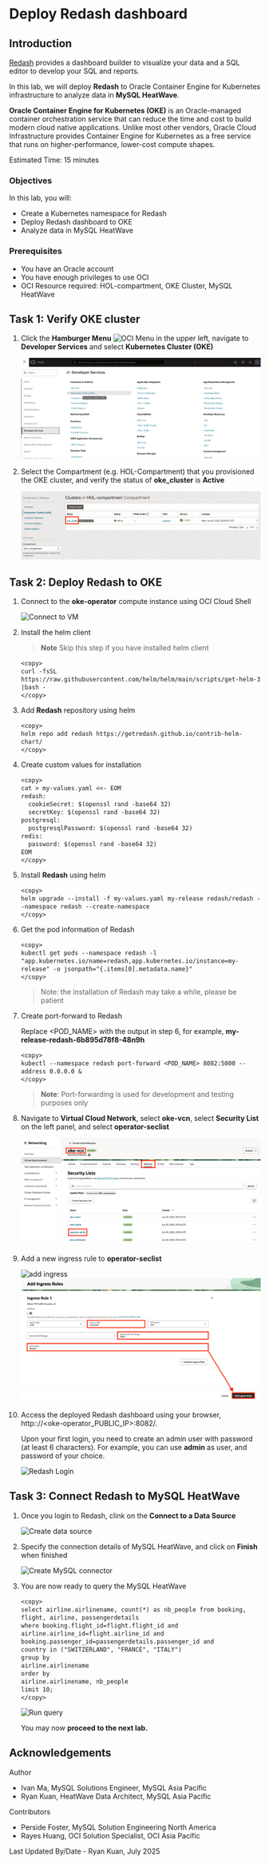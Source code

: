 # Deploy Redash dashboard

## Introduction

[Redash](https://redash.io/) provides a dashboard builder to visualize your data and a SQL editor to develop your SQL and reports.

In this lab, we will deploy **Redash** to Oracle Container Engine for Kubernetes infrastructure to analyze data in **MySQL HeatWave**.

**Oracle Container Engine for Kubernetes (OKE)** is an Oracle-managed container orchestration service that can reduce the time and cost to build modern cloud native applications. Unlike most other vendors, Oracle Cloud Infrastructure provides Container Engine for Kubernetes as a free service that runs on higher-performance, lower-cost compute shapes.

Estimated Time: 15 minutes

### Objectives

In this lab, you will:

* Create a Kubernetes namespace for Redash
* Deploy Redash dashboard to OKE
* Analyze data in MySQL HeatWave

### Prerequisites

* You have an Oracle account
* You have enough privileges to use OCI
* OCI Resource required: HOL-compartment, OKE Cluster, MySQL HeatWave

## Task 1: Verify OKE cluster

1. Click the **Hamburger Menu** ![OCI Menu](images/hamburger.png) in the upper left, navigate to **Developer Services** and select **Kubernetes Cluster (OKE)**

    ![Navigate to OKE](images/navigate-to-oke.png)

2. Select the Compartment (e.g. HOL-Compartment) that you provisioned the OKE cluster, and verify the status of **oke_cluster** is **Active**

    ![Verify OKE](images/click-cluster.png)

## Task 2: Deploy Redash to OKE

1. Connect to the **oke-operator** compute instance using OCI Cloud Shell

    ![Connect to VM](images/connect-to-vm.png)

2. Install the helm client

    >**Note** Skip this step if you have installed helm client

    ```text
    <copy>
    curl -fsSL https://raw.githubusercontent.com/helm/helm/main/scripts/get-helm-3 |bash -
    </copy>
    ```

3. Add **Redash** repository using helm

    ```text
    <copy>
    helm repo add redash https://getredash.github.io/contrib-helm-chart/
    </copy>
    ```

4. Create custom values for installation

    ```text
    <copy>
    cat > my-values.yaml <<- EOM
    redash:
      cookieSecret: $(openssl rand -base64 32)
      secretKey: $(openssl rand -base64 32)
    postgresql:
      postgresqlPassword: $(openssl rand -base64 32)
    redis:
      password: $(openssl rand -base64 32)
    EOM
    </copy>
    ```

5. Install **Redash** using helm

    ```text
    <copy>
    helm upgrade --install -f my-values.yaml my-release redash/redash --namespace redash --create-namespace
    </copy>
    ```

6. Get the pod information of Redash

    ```text
    <copy>
    kubectl get pods --namespace redash -l "app.kubernetes.io/name=redash,app.kubernetes.io/instance=my-release" -o jsonpath="{.items[0].metadata.name}"
    </copy>
    ```

    >Note: the installation of Redash may take a while, please be patient

7. Create port-forward to Redash

    Replace &lt;POD&#95;NAME&gt; with the output in step 6, for example, **my-release-redash-6b895d78f8-48n9h**

     ```text
    <copy>
    kubectl --namespace redash port-forward <POD_NAME> 8082:5000 --address 0.0.0.0 &
    </copy>
    ```

    > **Note**: Port-forwarding is used for development and testing purposes only

8. Navigate to **Virtual Cloud Network**, select **oke-vcn**, select **Security List** on the left panel, and select **operator-seclist**

    ![operator security list](images/operator-seclist.png)

9. Add a new ingress rule to **operator-seclist**

    ![add ingress](images/add-ingress-rule.png)
    ![add ingress rule](images/vcn-seclist.png)

10. Access the deployed Redash dashboard using your browser, http:://&lt;oke-operator&#95;PUBLIC&#95;IP&gt;:8082/.

    Upon your first login, you need to create an admin user with password (at least 6 characters). For example, you can use **admin** as user, and password of your choice.

    ![Redash Login](images/redash-initial-setup.png)

## Task 3: Connect Redash to MySQL HeatWave

1. Once you login to Redash, clink on the **Connect to a Data Source**

    ![Create data source](images/redash-create-data-source.png)

2. Specify the connection details of MySQL HeatWave, and click on **Finish** when finished

    ![Create MySQL connector](images/redash-create-mysql.png)

3. You are now ready to query the MySQL HeatWave

    ```text
    <copy>
    select airline.airlinename, count(*) as nb_people from booking, flight, airline, passengerdetails
    where booking.flight_id=flight.flight_id and
    airline.airline_id=flight.airline_id and
    booking.passenger_id=passengerdetails.passenger_id and
    country in ("SWITZERLAND", "FRANCE", "ITALY")
    group by
    airline.airlinename
    order by
    airline.airlinename, nb_people
    limit 10;
    </copy>
    ```

    ![Run query](images/redash-query.png)

    You may now **proceed to the next lab.**

## Acknowledgements

Author

* Ivan Ma, MySQL Solutions Engineer, MySQL Asia Pacific
* Ryan Kuan, HeatWave Data Architect, MySQL Asia Pacific

Contributors

* Perside Foster, MySQL Solution Engineering North America
* Rayes Huang, OCI Solution Specialist, OCI Asia Pacific

Last Updated By/Date - Ryan Kuan, July 2025